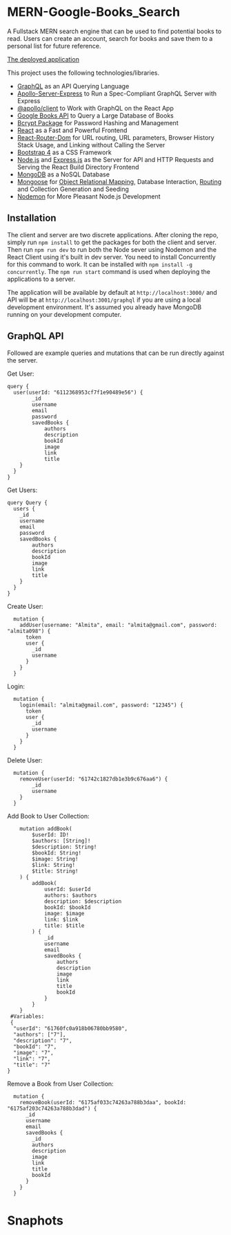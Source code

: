 # MERN-Google-Books_Search

A Fullstack MERN search engine that can be used to find potential books to read. Users can create an account, search for books and save them to a personal list for future reference.

[The deployed application](https://shielded-gorge-32558.herokuapp.com/)
 
This project uses the following technologies/libraries.

-   [GraphQL](https://graphql.org/) as an API Querying Language
-   [Apollo-Server-Express](https://www.npmjs.com/package/apollo-server-express) to Run a Spec-Compliant GraphQL Server with Express
-   [@apollo/client](https://www.npmjs.com/package/@apollo/client) to Work with GraphQL on the React App
-   [Google Books API](https://developers.google.com/books) to Query a Large Database of Books
-   [Bcrypt Package](https://www.npmjs.com/package/bcrypt) for Password Hashing and Management
-   [React](https://reactjs.org/) as a Fast and Powerful Frontend
-   [React-Router-Dom](https://www.npmjs.com/package/react-router-dom) for URL routing, URL parameters, Browser History Stack Usage, and Linking without Calling the Server
-   [Bootstrap 4](https://getbootstrap.com/docs/4.0/getting-started/introduction/) as a CSS Framework
-   [Node.js](https://nodejs.org/en/) and [Express.js](https://expressjs.com/) as the Server for API and HTTP Requests and Serving the React Build Directory Frontend
-   [MongoDB](https://www.mongodb.com/) as a NoSQL Database
-   [Mongoose](https://mongoosejs.com/) for [Object Relational Mapping](https://en.wikipedia.org/wiki/Object%E2%80%93relational_mapping), Database Interaction, [Routing](https://expressjs.com/en/guide/routing.html) and Collection Generation and Seeding
-   [Nodemon](https://nodemon.io/) for More Pleasant Node.js Development

## Installation

The client and server are two discrete applications. After cloning the repo, simply run `npm install` to get the packages for both the client and server. Then run `npm run dev` to run both the Node sever using Nodemon and the React Client using it's built in dev server. You need to install Concurrently for this command to work. It can be installed with `npm install -g concurrently`. The `npm run start` command is used when deploying the applications to a server.

The application will be available by default at `http://localhost:3000/` and API will be at `http://localhost:3001/graphql` if you are using a local development environment. It's assumed you already have MongoDB running on your development computer.

## GraphQL API

Followed are example queries and mutations that can be run directly against the server.

Get User:

```
query {
  user(userId: "6112368953cf7f1e90489e56") {
        _id
        username
        email
        password
        savedBooks {
            authors
            description
            bookId
            image
            link
            title
    }
  }
}
```

Get Users:

```
query Query {
  users {
    _id
    username
    email
    password
    savedBooks {
        authors
        description
        bookId
        image
        link
        title
    }
  }
}
```

Create User:

```
  mutation {
    addUser(username: "Almita", email: "almita@gmail.com", password: "almita098") {
      token
      user {
        _id
        username
      }
    }
  }
```

Login:

```
  mutation {
    login(email: "almita@gmail.com", password: "12345") {
      token
      user {
        _id
        username
      }
    }
  }
```

Delete User:

```
  mutation {
    removeUser(userId: "61742c1827db1e3b9c676aa6") {
        _id
        username
    }
  }
```

Add Book to User Collection:

```
    mutation addBook(
        $userId: ID!
        $authors: [String]!
        $description: String!
        $bookId: String!
        $image: String!
        $link: String!
        $title: String!
    ) {
        addBook(
            userId: $userId
            authors: $authors
            description: $description
            bookId: $bookId
            image: $image
            link: $link
            title: $title
        ) {
            _id
            username
            email
            savedBooks {
                authors
                description
                image
                link
                title
                bookId
            }
        }
    }
 #Variables:
 {
  "userId": "61760fc0a918b06780bb9580",
  "authors": ["7"],
  "description": "7",
  "bookId": "7",
  "image": "7",
  "link": "7",
  "title": "7"
}

```

Remove a Book from User Collection:

```
  mutation {
    removeBook(userId: "6175af033c74263a788b3daa", bookId: "6175af203c74263a788b3dad") {
      _id
      username
      email
      savedBooks {
        _id
        authors
        description
        image
        link
        title
        bookId
      }
    }
  }
```

# Snaphots


